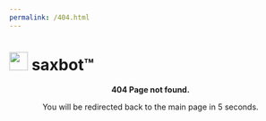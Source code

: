 ```yaml
---
permalink: /404.html
---
```

<head>
    <h1 style="text-align: left;">
    <img src="./cdn/saxbotfavicon.png" alt="" width="33" height="33" />&nbsp;saxbot&trade;&nbsp;</h1>
<p style="text-align: center;"><strong>404 Page not found.</strong></p>
<p style="text-align: center;">You will be redirected back to the main page in 5 seconds.</p>
   <meta http-equiv = "refresh" content = "5; url = https://saxbot.github.io/" />
</head>
